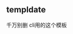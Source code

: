 <!--
 * @Desc: 
 * @date: 2020-10-26 20:36:49
 * @Author: Jeffrey Ma
-->
## templdate
千万别删 cli用的这个模板